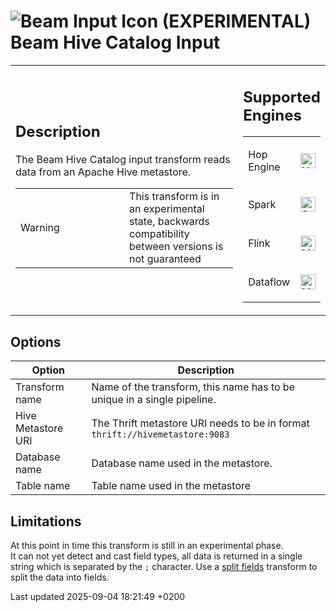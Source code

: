 <div id="header">

# <span class="image image-doc-icon">![Beam Input Icon](../assets/images/transforms/icons/beam-input.svg)</span> (EXPERIMENTAL) Beam Hive Catalog Input

</div>

<div id="content">

<div id="preamble">

<div class="sectionbody">

<table>
<colgroup>
<col style="width: 75%" />
<col style="width: 25%" />
</colgroup>
<tbody>
<tr class="odd">
<td><div class="content">
<div class="sect1">
<h2 id="_description">Description</h2>
<div class="sectionbody">
<div class="paragraph">
<p>The Beam Hive Catalog input transform reads data from an Apache Hive metastore.</p>
</div>
<div class="admonitionblock warning">
<table>
<colgroup>
<col style="width: 50%" />
<col style="width: 50%" />
</colgroup>
<tbody>
<tr class="odd">
<td><div class="title">
Warning
</div></td>
<td>This transform is in an experimental state, backwards compatibility between versions is not guaranteed</td>
</tr>
</tbody>
</table>
</div>
</div>
</div>
</div></td>
<td><div class="content">
<div class="sect1">
<h2 id="_supported_engines">Supported Engines</h2>
<div class="sectionbody">
<table>
<tbody>
<tr class="odd">
<td><p>Hop Engine</p></td>
<td><div class="content">
<div class="paragraph">
<p><span class="image"><img src="../assets/images/cross.svg" alt="Not Supported" width="24" /></span></p>
</div>
</div></td>
</tr>
<tr class="even">
<td><p>Spark</p></td>
<td><div class="content">
<div class="paragraph">
<p><span class="image"><img src="../assets/images/check_mark.svg" alt="Supported" width="24" /></span></p>
</div>
</div></td>
</tr>
<tr class="odd">
<td><p>Flink</p></td>
<td><div class="content">
<div class="paragraph">
<p><span class="image"><img src="../assets/images/question_mark.svg" alt="Maybe Supported" width="24" /></span></p>
</div>
</div></td>
</tr>
<tr class="even">
<td><p>Dataflow</p></td>
<td><div class="content">
<div class="paragraph">
<p><span class="image"><img src="../assets/images/question_mark.svg" alt="Maybe Supported" width="24" /></span></p>
</div>
</div></td>
</tr>
</tbody>
</table>
</div>
</div>
</div></td>
</tr>
</tbody>
</table>

</div>

</div>

<div class="sect1">

## Options

<div class="sectionbody">

| Option             | Description                                                                  |
| ------------------ | ---------------------------------------------------------------------------- |
| Transform name     | Name of the transform, this name has to be unique in a single pipeline.      |
| Hive Metastore URI | The Thrift metastore URI needs to be in format `thrift://hivemetastore:9083` |
| Database name      | Database name used in the metastore.                                         |
| Table name         | Table name used in the metastore                                             |

</div>

</div>

<div class="sect1">

## Limitations

<div class="sectionbody">

<div class="paragraph">

At this point in time this transform is still in an experimental phase.  
It can not yet detect and cast field types, all data is returned in a single string which is separated by the `;` character. Use a [split fields](pipeline/transforms/splitfields.eTmz78djkf) transform to split the data into fields.

</div>

</div>

</div>

</div>

<div id="footer">

<div id="footer-text">

Last updated 2025-09-04 18:21:49 +0200

</div>

</div>
